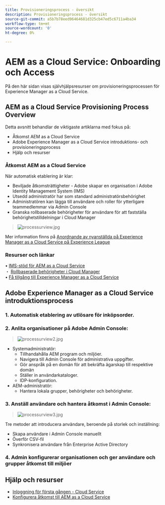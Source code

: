 ```yaml
---
title: Provisioneringsprocess - översikt
description: Provisioneringsprocess - översikt
source-git-commit: a5b7b78eed96464681d325cb47ed5c6711a4ba34
workflow-type: tm+mt
source-wordcount: '0'
ht-degree: 0%

---
```



# AEM as a Cloud Service: Onboarding och Access

På den här sidan visas självhjälpsresurser om provisioneringsprocessen för Experience Manager as a Cloud Service.

## AEM as a Cloud Service Provisioning Process Overview

Detta avsnitt behandlar de viktigaste artiklarna med fokus på:

* Åtkomst AEM as a Cloud Service
* Adobe Experience Manager as a Cloud Service introduktions- och provisioneringsprocess
* Hjälp och resurser


### Åtkomst AEM as a Cloud Service

När automatisk etablering är klar:

* Beviljade åtkomsträttigheter - Adobe skapar en organisation i Adobe Identity Management System (IMS)
* Utsedd administratör har som standard administratörsbehörighet
* Administratören kan lägga till användare och roller för ytterligare teammedlemmar via Admin Console
* Granska rollbaserade behörigheter för användare för att fastställa behörighetstilldelningar i Cloud Manager

> ![processurview.jpg](./assets/processOverview.jpg)


Mer information finns på [Anordnande av nyanställda på Experience Manager as a Cloud Service på Experience League](https://experienceleague.adobe.com/docs/experience-manager-cloud-service/onboarding/home.html?lang=en)

### Resurser och länkar

• [IMS-stöd för AEM as a Cloud Service](https://experienceleague.adobe.com/docs/experience-manager-cloud-service/security/ims-support.html?lang=en)\
・ [Rollbaserade behörigheter i Cloud Manager](https://experienceleague.adobe.com/docs/experience-manager-cloud-service/onboarding/what-is-required/role-based-permissions.html?lang=en#what-is-required)\
• [Få tillgång till Experience Manager as a Cloud Service](https://experienceleague.adobe.com/docs/experience-manager-cloud-service/onboarding/getting-access/navigation.html?lang=en#getting-access)


## Adobe Experience Manager as a Cloud Service introduktionsprocess

### 1. Automatisk etablering av utlösare för inköpsorder.

### 2. Anlita organisationer på Adobe Admin Console:

>   ![processurview2.jpg](./assets/processOverview2.jpg)
* Systemadministratör:
   * Tillhandahålla AEM program och miljöer.
   * Navigera till Admin Console för administrativa uppgifter.
   * Gör anspråk på en domän för att bekräfta ägarskap till respektive domän
   * Ställer in användarkataloger.
   * IDP-konfiguration.
* AEM-administratör:
   * Hantera lokala grupper, behörigheter och behörigheter.

### 3. Anställ användare och hantera åtkomst i Admin Console:

>   ![processurview3.jpg](./assets/processOverview3.jpg)

Tre metoder att introducera användare, beroende på storlek och inställning:
* Skapa användare i Admin Console manuellt
* Överför CSV-fil
* Synkronisera användare från Enterprise Active Directory

### 4. Admin konfigurerar organisationen och ger användare och grupper åtkomst till miljöer

## Hjälp och resurser

* [Inloggning för första gången - Cloud Service](/help/journey-onboarding/sysadmin/learning-path-aem-users.md)
* [Konfigurera åtkomst till AEM as a Cloud Service](https://experienceleague.adobe.com/docs/experience-manager-learn/cloud-service/accessing/overview.html?lang=en#accessing)
